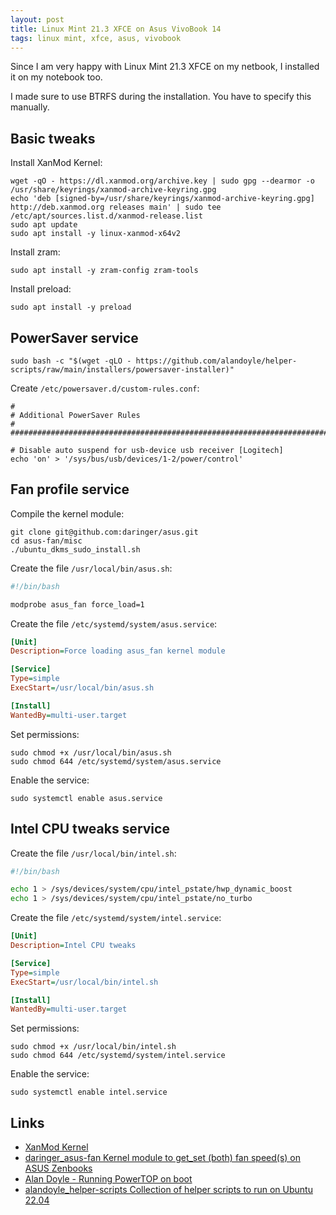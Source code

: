 ```yaml
---
layout: post
title: Linux Mint 21.3 XFCE on Asus VivoBook 14
tags: linux mint, xfce, asus, vivobook
---
```


Since I am very happy with Linux Mint 21.3 XFCE on my netbook, I installed it on my notebook too.

I made sure to use BTRFS during the installation. You have to specify this manually.

## Basic tweaks

Install XanMod Kernel:

```
wget -qO - https://dl.xanmod.org/archive.key | sudo gpg --dearmor -o /usr/share/keyrings/xanmod-archive-keyring.gpg
echo 'deb [signed-by=/usr/share/keyrings/xanmod-archive-keyring.gpg] http://deb.xanmod.org releases main' | sudo tee /etc/apt/sources.list.d/xanmod-release.list
sudo apt update
sudo apt install -y linux-xanmod-x64v2
```

Install zram:

```
sudo apt install -y zram-config zram-tools
```

Install preload:

```
sudo apt install -y preload
```

## PowerSaver service

```
sudo bash -c "$(wget -qLO - https://github.com/alandoyle/helper-scripts/raw/main/installers/powersaver-installer)"
```

Create `/etc/powersaver.d/custom-rules.conf`:

```
#
# Additional PowerSaver Rules
#
################################################################################

# Disable auto suspend for usb-device usb receiver [Logitech]
echo 'on' > '/sys/bus/usb/devices/1-2/power/control'
```

## Fan profile service

Compile the kernel module:

```
git clone git@github.com:daringer/asus.git
cd asus-fan/misc
./ubuntu_dkms_sudo_install.sh
```

Create the file `/usr/local/bin/asus.sh`:

```bash
#!/bin/bash

modprobe asus_fan force_load=1
```

Create the file `/etc/systemd/system/asus.service`:

```ini
[Unit]
Description=Force loading asus_fan kernel module

[Service]
Type=simple
ExecStart=/usr/local/bin/asus.sh

[Install]
WantedBy=multi-user.target
```

Set permissions:

```
sudo chmod +x /usr/local/bin/asus.sh
sudo chmod 644 /etc/systemd/system/asus.service
```

Enable the service:

```
sudo systemctl enable asus.service
```

## Intel CPU tweaks service

Create the file `/usr/local/bin/intel.sh`:

```bash
#!/bin/bash

echo 1 > /sys/devices/system/cpu/intel_pstate/hwp_dynamic_boost
echo 1 > /sys/devices/system/cpu/intel_pstate/no_turbo
```

Create the file `/etc/systemd/system/intel.service`:

```ini
[Unit]
Description=Intel CPU tweaks

[Service]
Type=simple
ExecStart=/usr/local/bin/intel.sh

[Install]
WantedBy=multi-user.target
```

Set permissions:

```
sudo chmod +x /usr/local/bin/intel.sh
sudo chmod 644 /etc/systemd/system/intel.service
```

Enable the service:

```
sudo systemctl enable intel.service
```

## Links

 - [XanMod Kernel](https://xanmod.org/)
 - [daringer_asus-fan Kernel module to get_set (both) fan speed(s) on ASUS Zenbooks](https://github.com/daringer/asus-fan?tab=readme-ov-file#ubuntu)
 - [Alan Doyle - Running PowerTOP on boot](https://alandoyle.com/blog/running-powertop-on-boot/)
 - [alandoyle_helper-scripts Collection of helper scripts to run on Ubuntu 22.04](https://github.com/alandoyle/helper-scripts/)
